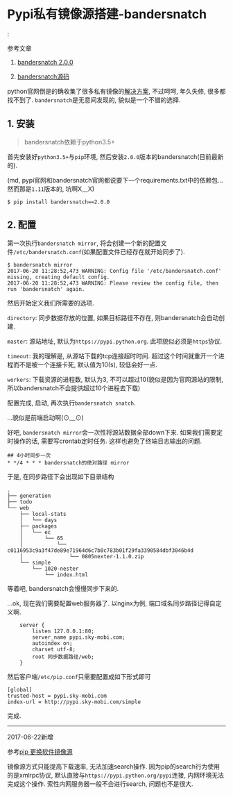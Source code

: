 # Pypi私有镜像源搭建-bandersnatch

<!tags!>: <!pypi镜像源!> <!pip镜像源!> <!bandersnatch!>

参考文章

1. [bandersnatch 2.0.0](https://pypi.python.org/pypi/bandersnatch)

2. [bandersnatch源码](https://bitbucket.org/pypa/bandersnatch)

python官网倒是的确收集了很多私有镜像的[解决方案](https://wiki.python.org/moin/PyPiImplementations), 不过呵呵, 年久失修, 很多都找不到了. `bandersnatch`是无意间发现的, 貌似是一个不错的选择.

## 1. 安装

> bandersnatch依赖于python3.5+

首先安装好`python3.5+`与`pip`环境, 然后安装`2.0.0`版本的bandersnatch(目前最新的).

(md, pypi官网和bandersnatch官网都说要下一个requirements.txt中的依赖包...然而那是`1.11`版本的, 坑啊X﹏X)

```
$ pip install bandersnatch==2.0.0
```

## 2. 配置

第一次执行`bandersnatch mirror`, 将会创建一个新的配置文件`/etc/bandersnatch.conf`(如果配置文件已经存在就开始同步了).

```
$ bandersnatch mirror
2017-06-20 11:28:52,473 WARNING: Config file '/etc/bandersnatch.conf' missing, creating default config.
2017-06-20 11:28:52,473 WARNING: Please review the config file, then run 'bandersnatch' again.
```

然后开始定义我们所需要的选项.

`directory`: 同步数据存放的位置, 如果目标路径不存在, 则bandersnatch会自动创建.

`master`: 源站地址, 默认为`https://pypi.python.org`. 此项貌似必须是`https`协议.

`timeout`: 我的理解是, 从源站下载的tcp连接超时时间. 超过这个时间就重开一个进程而不是被一个连接卡死, 默认值为10(s), 较低会好一点.

`workers`: 下载资源的进程数, 默认为3, 不可以超过10(貌似是因为官网源站的限制, 所以bandersnatch不会提供超过10个进程去下载)

配置完成, 启动, 再次执行`bandersnatch snatch`.

...貌似是前端启动啊(⊙﹏⊙)

好吧, `bandersnatch mirror`会一次性将源站数据全部down下来. 如果我们需要定时操作的话, 需要写crontab定时任务. 这样也避免了终端日志输出的问题.

```
## 4小时同步一次
* */4 * * * bandersnatch的绝对路径 mirror
```

于是, 在同步路径下会出现如下目录结构

```
.
├── generation
├── todo
└── web
    ├── local-stats
    │   └── days
    ├── packages
    │   └── ec
    │       └── 65
    │           └── c0116953c9a3f47de89e71964d6c7b0c783b01f29fa3390584dbf3046b4d
    │               └── 0805nexter-1.1.0.zip
    └── simple
        └── 1020-nester
            └── index.html
```

等着吧, bandersnatch会慢慢同步下来的.

...ok, 现在我们需要配置web服务器了. 以nginx为例, 端口域名同步路径记得自定义啊.

```
    server {
        listen 127.0.0.1:80;
        server_name pypi.sky-mobi.com;
        autoindex on;
        charset utf-8;
        root 同步数据路径/web;
    }
```

然后客户端`/etc/pip.conf`只需要配置成如下形式即可

```
[global]
trusted-host = pypi.sky-mobi.com
index-url = http://pypi.sky-mobi.com/simple
```

完成.

------

2017-06-22新增

参考[pip 更换软件镜像源](http://www.jianshu.com/p/785bb1f4700d)

镜像源方式只能提高下载速率, 无法加速search操作. 因为pip的search行为使用的是xmlrpc协议, 默认直接与`https://pypi.python.org/pypi`连接, 内网环境无法完成这个操作. 索性内网服务器一般不会进行search, 问题也不是很大.